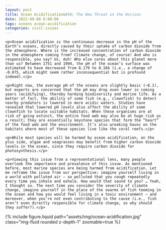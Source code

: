 ```yaml
---
layout: post
title: Ocean Acidification&#58; The New Threat on the Horizon
date: 2022-09-08 0:00:00
tags: oceans ocean-acidification
categories: civil-issues
---
```


<div>

    <p>Ocean acidification is the continuous decrease in the pH of the Earth’s oceans, directly caused by their uptake of carbon dioxide from the atmosphere. Where is the increased concentration of carbon dioxide in the atmosphere coming from? Climate change, of course! And who is responsible, you say? Us, duh! Who else cares about this planet more than us? Between 1751 and 1994, the pH of the ocean’s surface was estimated to have decreased from 8.179 to 8.104 (i.e., a change of -0.075, which might seem rather inconsequential but is profound indeed).</p>

    <p>Right now, the average pH of the oceans are slightly basic (~8.1), but experts are concerned that the pH may drop even lower in coming years (acidifying), thereby harming biodiversity and marine life. As a matter of fact, the ability of some fish (e.g., clownfish) to detect nearby predators is lowered in more acidic waters. Studies have revealed that lowered pH levels also affect the ability of some clownfish to locate suitable habitats. When these organisms are at risk of going extinct, the entire food web may also be at huge risk as a result; they are essentially keystone species that form the “heart” of the food web and the environment. It’s also wreaking havoc on the habitats where most of these species live like the coral reefs.</p>

    <p>While most species will be harmed by ocean acidification, on the plus side, algae and seagrasses may benefit from higher carbon dioxide levels in the ocean, since they require carbon dioxide for photosynthesis.</p>

    <p>Viewing this issue from a representational lens, many people overlook the importance and prevalence of this issue. As mentioned before, most marine species are being harmed from acidification. Let me reframe the issue from our perspective: imagine yourself living in a world with polluted air — so polluted that you cough repeatedly every time you inhale and exhale. How would that sound to you? … Yeah, I thought so. The next time you consider the severity of climate change, imagine yourself in the place of the swarms of fish teeming in the ocean and how you would feel living in a toxic environment — and moreover, when you’re not even contributing to the cause (i.e., fish aren’t even directly responsible for climate change, so why should they suffer?).</p>

</div>

<div class="row mt-3">
    <div class="col-sm mt-3 mt-md-0">
        {% include figure.liquid path="assets/img/ocean-acidification.jpg" class="img-fluid rounded z-depth-1" zoomable=true %}
    </div>
</div>